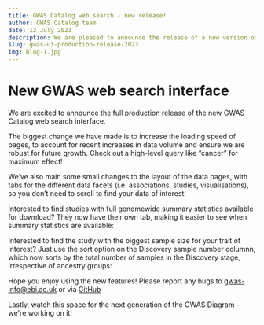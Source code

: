 ```yaml
---
title: GWAS Catalog web search - new release!
author: GWAS Catalog team
date: 12 July 2023
description: We are pleased to announce the release of a new version of the GWAS Catalog web search interface, which is now in production. Here is a guide to the main differences you will see.
slug: gwas-ui-production-release-2023
img: blog-1.jpg
---
```


# New GWAS web search interface

We are excited to announce the full production release of the new GWAS Catalog web search interface. 

The biggest change we have made is to increase the loading speed of pages, to account for recent increases in data volume and ensure we are robust for future growth. Check out a high-level query like “cancer” for maximum effect! 

<article-image src="gwas-ui-production-release-2023/SlideA.jpg" alt="gwas-catalog"></article-image>

We’ve also main some small changes to the layout of the data pages, with tabs for the different data facets (i.e. associations, studies, visualisations), so you don’t need to scroll to find your data of interest: 

<article-image src="gwas-ui-production-release-2023/SlideB.jpg" alt="gwas-catalog"></article-image>

Interested to find studies with full genomewide summary statistics available for download? They now have their own tab, making it easier to see when summary statistics are available:  

<article-image src="gwas-ui-production-release-2023/SlideC.jpg" alt="gwas-catalog"></article-image>

Interested to find the study with the biggest sample size for your trait of interest? Just use the sort option on the Discovery sample number columnn, which now sorts by the total number of samples in the Discovery stage, irrespective of ancestry groups: 

<article-image src="gwas-ui-production-release-2023/SlideD.png" alt="gwas-catalog"></article-image>

Hope you enjoy using the new features! Please report any bugs to gwas-info@ebi.ac.uk or via [GitHub](https://github.com/EBISPOT/gwas-ui/issues)

Lastly, watch this space for the next generation of the GWAS Diagram - we're working on it!
